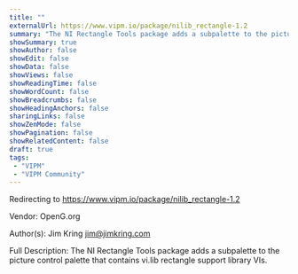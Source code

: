 ```yaml
---
title: ""
externalUrl: https://www.vipm.io/package/nilib_rectangle-1.2
summary: "The NI Rectangle Tools package adds a subpalette to the picture control palette that contains vi.lib rectangle support library VIs.."
showSummary: true
showAuthor: false
showEdit: false
showData: false
showViews: false
showReadingTime: false
showWordCount: false
showBreadcrumbs: false
showHeadingAnchors: false
sharingLinks: false
showZenMode: false
showPagination: false
showRelatedContent: false
draft: true
tags:
 - "VIPM"
 - "VIPM Community"
---
```


Redirecting to https://www.vipm.io/package/nilib_rectangle-1.2

Vendor: OpenG.org

Author(s): Jim Kring <jim@jimkring.com>
 
Full Description:
The NI Rectangle Tools package adds a subpalette to the picture control palette that contains vi.lib rectangle support library VIs.